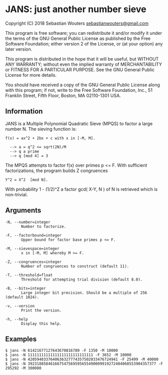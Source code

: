 JANS: just another number sieve
===============================

Copyright (C) 2018 Sebastian Wouters <sebastianwouters@gmail.com>

This program is free software; you can redistribute it and/or modify
it under the terms of the GNU General Public License as published by
the Free Software Foundation; either version 2 of the License, or
(at your option) any later version.

This program is distributed in the hope that it will be useful,
but WITHOUT ANY WARRANTY; without even the implied warranty of
MERCHANTABILITY or FITNESS FOR A PARTICULAR PURPOSE.  See the
GNU General Public License for more details.

You should have received a copy of the GNU General Public License along
with this program; if not, write to the Free Software Foundation, Inc.,
51 Franklin Street, Fifth Floor, Boston, MA 02110-1301 USA.

Information
-----------

JANS is a Multiple Polynomial Quadratic Sieve (MPQS)
to factor a large number N. The sieving function is:

    f(x) = ax^2 + 2bx + c with x in [-M, M].

      --> a = q^2 <= sqrt(2N)/M
      --> q a prime
      --> q [mod 4] = 3

The MPQS attempts to factor f(x) over primes p <= F.
With sufficient factorizations, the program builds Z
congruences

    Y^2 = X^2  [mod N].

With probability 1 - (1/2)^Z a factor gcd( X-Y, N )
of N is retrieved which is non-trivial.

Arguments
---------

    -N, --number=integer
           Number to factorize.

    -F, --factorbound=integer
           Upper bound for factor base primes p <= F.

    -M, --sievespace=integer
           x in [-M, M] whereby M >= F.

    -Z, --congruences=integer
           Number of congruences to construct (default 11).

    -T, --threshold=float
           Threshold for attempting trial division (default 8.0).

    -B, --bits=integer
           Large integer bit precision. Should be a multiple of 256 (default 1024).

    -v, --version
           Print the version.

    -h, --help
           Display this help.

Examples
--------

    $ jans -N 61421677127643670816789 -F 1350 -M 10000
    $ jans -N 11111111111111111111111111111 -F 3652 -M 10000
    $ jans -N 4205940337640636327774357502033476724941 -F 25499 -M 40000
    $ jans -N 392318858461667547569595655490009919272404068553904357377 -F 295292 -M 300000

